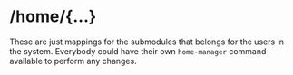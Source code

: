
# /home/{...}

These are just mappings for the submodules that belongs for the users in the system. Everybody could have their own
`home-manager` command available to perform any changes.
